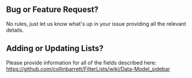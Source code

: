 ## Bug or Feature Request?

No rules, just let us know what's up in your issue providing all the relevant details.

## Adding or Updating Lists?

Please provide information for all of the fields described here:
https://github.com/collinbarrett/FilterLists/wiki/Data-Model_sidebar

